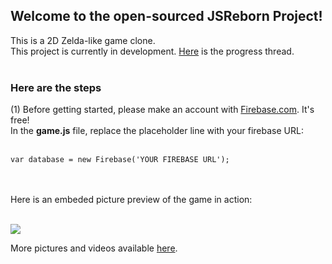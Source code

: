 <h2> Welcome to the open-sourced JSReborn Project!</h2>
<p>
This is a 2D Zelda-like game clone. <br>
This project is currently in development. <a href="http://evora.forumotion.com/t5-game-progress-updates">Here</a> is the progress thread.<br><br>

<h3>Here are the steps</h3>
(1) Before getting started, please make an account with <a href="http://www.firebase.com">Firebase.com</a>. It's free!<br> 
In the <b>game.js</b> file, replace the placeholder line with your firebase URL:
<br><br>
<code>
var database = new Firebase('YOUR FIREBASE URL'); 
</code>

<br><br>
Here is an embeded picture preview of the game in action:
<br><br>

<img src="http://i37.servimg.com/u/f37/19/58/72/57/chatnu11.png" />

More pictures and videos available <a href="http://evora.forumotion.com/t5-game-progress-updates">here</a>.

</p>
